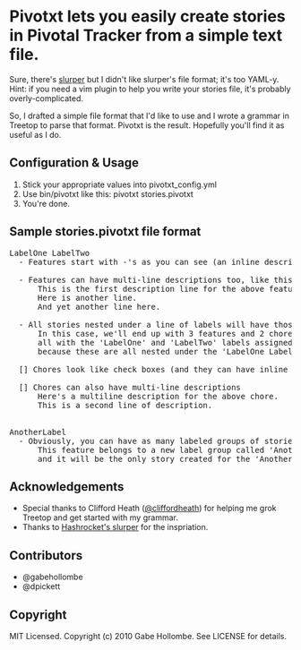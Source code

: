 # Pivotxt lets you easily create stories in Pivotal Tracker from a simple text file.

Sure, there's [slurper](http://github.com/hashrocket/slurper) but I didn't like slurper's file format; it's too YAML-y.  
Hint: if you need a vim plugin to help you write your stories file, it's probably overly-complicated.

So, I drafted a simple file format that I'd like to use and I wrote a grammar in Treetop to parse that format.  Pivotxt is the result.  Hopefully you'll find it as useful as I do. 

## Configuration & Usage
1.  Stick your appropriate values into pivotxt_config.yml
2.  Use bin/pivotxt like this: pivotxt stories.pivotxt
3.  You're done.


## Sample stories.pivotxt file format
<pre>
LabelOne LabelTwo
  - Features start with -'s as you can see (an inline description for this feature would go here)

  - Features can have multi-line descriptions too, like this one
      This is the first description line for the above feature.
      Here is another line.
      And yet another line here.

  - All stories nested under a line of labels will have those labels applied to them.
      In this case, we'll end up with 3 features and 2 chores, 
      all with the 'LabelOne' and 'LabelTwo' labels assigned to them
      because these are all nested under the 'LabelOne LabelTwo' line above.

  [] Chores look like check boxes (and they can have inline descriptions too)

  [] Chores can also have multi-line descriptions
      Here's a multiline description for the above chore.
      This is a second line of description.


AnotherLabel
  - Obviously, you can have as many labeled groups of stories as you want.
      This feature belongs to a new label group called 'AnotherLabel' 
      and it will be the only story created for the 'AnotherLabel' label.
</pre>


## Acknowledgements
* Special thanks to Clifford Heath ([@cliffordheath](http://twitter.com/cliffordheath)) for helping me grok Treetop and get started with my grammar.
* Thanks to [Hashrocket's slurper](http://github.com/hashrocket/slurper) for the inspriation.

## Contributors
* @gabehollombe
* @dpickett

## Copyright

MIT Licensed.  Copyright (c) 2010 Gabe Hollombe. See LICENSE for details.
